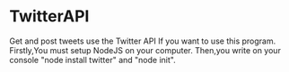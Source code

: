# TwitterAPI
Get and post tweets use the Twitter API
If you want to use this program.
Firstly,You must setup NodeJS on your computer.
Then,you write on your console "node install twitter" and "node init". 
